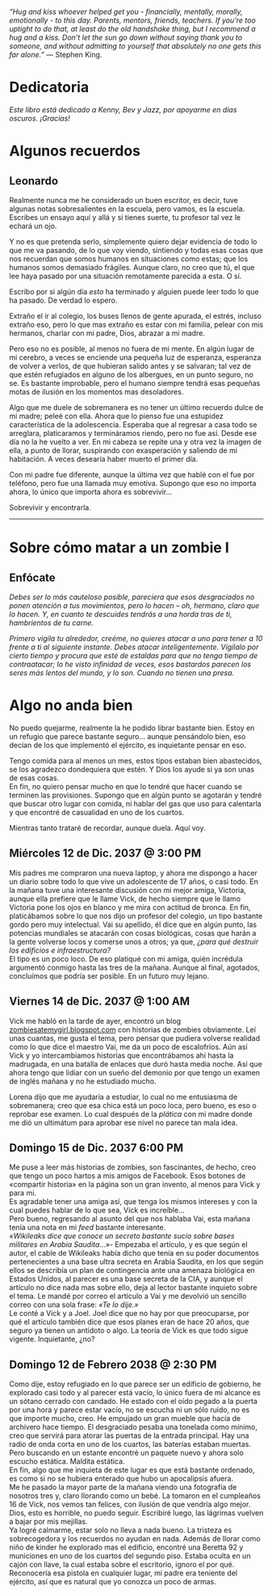 <div class="epigraph">

*“Hug and kiss whoever helped get you - financially, mentally, morally,
emotionally - to this day. Parents, mentors, friends, teachers. If
you’re too uptight to do that, at least do the old handshake thing, but
I recommend a hug and a kiss. Don’t let the sun go down without saying
thank you to someone, and without admitting to yourself that absolutely
no one gets this far alone.”* — Stephen King.

</div>

Dedicatoria
===========

*Este libro está dedicado a Kenny, Bev y Jazz, por apoyarme en días
oscuros. ¡Gracias!*

Algunos recuerdos
=================

Leonardo
--------

Realmente nunca me he considerado un buen escritor, es decir, tuve
algunas notas sobresalientes en la escuela, pero vamos, es la escuela.
Escribes un ensayo aquí y allá y si tienes suerte, tu profesor tal vez
le echará un ojo.

Y no es que pretenda serlo, simplemente quiero dejar evidencia de todo
lo que me va pasando, de lo que voy viendo, sintiendo y todas esas cosas
que nos recuerdan que somos humanos en situaciones como estas; que los
humanos somos demasiado frágiles. Aunque claro, no creo que tú, el que
lee haya pasado por una situación remotamente parecida a esta. O sí.

Escribo por si algún día *esto* ha terminado y alguien puede leer todo
lo que ha pasado. De verdad lo espero.

Extraño el ir al colegio, los buses llenos de gente apurada, el estrés,
incluso extraño eso, pero lo que mas extraño es estar con mi familia,
pelear con mis hermanos, charlar con mi padre, Dios, abrazar a mi madre.

Pero eso no es posible, al menos no fuera de mi mente. En algún lugar de
mi cerebro, a veces se enciende una pequeña luz de esperanza, esperanza
de volver a verlos, de que hubieran salido antes y se salvaran; tal vez
de que estén refugiados en alguno de los albergues, en un punto seguro,
no se. Es bastante improbable, pero el humano siempre tendrá esas
pequeñas motas de ilusión en los momentos mas desoladores.

Algo que me duele de sobremanera es no tener un último recuerdo dulce de
mi madre; peleé con ella. Ahora que lo pienso fue una estupidez
característica de la adolescencia. Esperaba que al regresar a casa todo
se arreglara, platicaramos y termináramos riendo, pero no fue así. Desde
ese día no la he vuelto a ver. En mi cabeza se repite una y otra vez la
imagen de ella, a punto de llorar, suspirando con exasperación y
saliendo de mi habitación. A veces desearía haber muerto el primer día.

Con mi padre fue diferente, aunque la última vez que hablé con el fue
por teléfono, pero fue una llamada muy emotiva. Supongo que eso no
importa ahora, lo único que importa ahora es sobrevivir…

Sobrevivir y encontrarla.

------------------------------------------------------------------------

Sobre cómo matar a un zombie I
==============================

Enfócate
--------

*Debes ser lo más cauteloso posible, pareciera que esos desgraciados no
ponen atención a tus movimientos, pero lo hacen – oh, hermano, claro que
lo hacen. Y, en cuanto te descuides tendrás a una horda tras de ti,
hambrientos de tu carne.*

*Primero vigila tu alrededor, creéme, no quieres atacar a uno para tener
a 10 frente a ti al siguiente instante. Debes atacar inteligentemente.
Vigílalo por cierto tiempo y procura que esté de estaldas para que no
tenga tiempo de contraatacar; lo he visto infinidad de veces, esos
bastardos parecen los seres más lentos del mundo, y lo son. Cuando no
tienen una presa.*

Algo no anda bien
=================

No puedo quejarme, realmente la he podido librar bastante bien. Estoy en
un refugio que parece bastante seguro… aunque pensándolo bien, eso
decían de los que implementó el ejército, es inquietante pensar en eso.

Tengo comida para al menos un mes, estos tipos estaban bien abastecidos,
se los agradezco dondequiera que estén. Y Dios los ayude si ya son unas
de esas cosas.\
En fin, no quiero pensar mucho en que lo tendré que hacer cuando se
terminen las provisiones. Supongo que en algún punto se agotarán y
tendré que buscar otro lugar con comida, ni hablar del gas que uso para
calentarla y que encontré de casualidad en uno de los cuartos.

Mientras tanto trataré de recordar, aunque duela. Aquí voy.

Miércoles 12 de Dic. 2037 @ 3:00 PM
-----------------------------------

Mis padres me compraron una nueva laptop, y ahora me dispongo a hacer un
diario sobre todo lo que vive un adolescente de 17 años, o casi todo. En
la mañana tuve una interesante discusión con mi mejor amiga, Victoria,
aunque ella prefiere que le llame Vick, de hecho siempre que le llamo
Victoria pone los ojos en blanco y me mira con actitud de bronca. En
fin, platicábamos sobre lo que nos dijo un profesor del colegio, un tipo
bastante gordo pero muy intelectual. Vai su apellido, él dice que en
algún punto, las potencias mundiales se atacarán con cosas biológicas,
cosas que harán a la gente volverse locos y comerse unos a otros; ya
que, *¿para qué destruir los edificios e infraestructura?*\
El tipo es un poco loco. De eso platiqué con mi amiga, quién incrédula
argumentó conmigo hasta las tres de la mañana. Aunque al final,
agotados, concluímos que podría ser posible. En un futuro muy lejano.

Viernes 14 de Dic. 2037 @ 1:00 AM
---------------------------------

Vick me habló en la tarde de ayer, encontró un blog
[zombiesatemygirl.blogspot.com](https://zombiesatemygirl.blogspot.com)
con historias de zombies obviamente. Leí unas cuantas, me gusta el tema,
pero pensar que pudiera volverse realidad como lo que dice el maestro
Vai, me da un poco de escalofríos. Aún así Vick y yo intercambiamos
historias que encontrábamos ahí hasta la madrugada, en una batalla de
enlaces que duró hasta media noche. Así que ahora tengo que lidiar con
un sueño del demonio por que tengo un examen de inglés mañana y no he
estudiado mucho.

Lorena dijo que me ayudaría a estudiar, lo cual no me entusiasma de
sobremanera; creo que esa chica está un poco loca, pero bueno, es eso o
reprobar ese examen. Lo cual después de la *plática* con mi madre donde
me dió un ultimátum para aprobar ese nivel no parece tan mala idea.

Domingo 15 de Dic. 2037 6:00 PM
-------------------------------

Me puse a leer más historias de zombies, son fascinantes, de hecho, creo
que tengo un poco hartos a mis amigos de Facebook. Esos botones de
«compartir historia» en la página son un gran invento, al menos para
Vick y para mi.\
Es agradable tener una amiga así, que tenga los mismos intereses y con
la cual puedes hablar de lo que sea, Vick es increíble…\
Pero bueno, regresando al asunto del que nos hablaba Vai, esta mañana
tenía una nota en mi *feed* bastante interesante.\
*«Wikileaks dice que conoce un secreto bastante sucio sobre bases
militares en Arabia Saudita…»*- Empezaba el artículo, y es que según el
autor, el cable de Wikileaks había dicho que tenía en su poder
documentos pertenecientes a una base ultra secreta en Arabia Saudita, en
los que según ellos se describía un plan de contingencia ante una
amenaza biológica en Estados Unidos, al parecer es una base secreta de
la CIA, y aunque el artículo no dice nada mas sobre ello, deja al lector
bastante inquieto sobre el tema. Le mandé por correo el artículo a Vai y
me devolvió un sencillo correo con una sola frase: *«Te lo dije.»*\
Le conté a Vick y a Joel. Joel dice que no hay por que preocuparse, por
qué el artículo también dice que esos planes eran de hace 20 años, que
seguro ya tienen un antídoto o algo. La teoría de Vick es que todo sigue
vigente. Inquietante, ¿no?

Domingo 12 de Febrero 2038 @ 2:30 PM
------------------------------------

Como dije, estoy refugiado en lo que parece ser un edificio de gobierno,
he explorado casi todo y al parecer está vacío, lo único fuera de mi
alcance es un sótano cerrado con candado. He estado con el oído pegado a
la puerta por una hora y parece estar vacío, no se escucha ni un sólo
ruido, no es que importe mucho, creo. He empujado un gran mueble que
hacía de archivero hace tiempo. El desgraciado pesaba una tonelada como
mínimo, creo que servirá para atorar las puertas de la entrada
principal. Hay una radio de onda corta en uno de los cuartos, las
baterías estaban muertas. Pero buscando en un estante encontré un
paquete nuevo y ahora solo escucho estática. Maldita estática.\
En fin, algo que me inquieta de este lugar es que está bastante
ordenado, es como si no se hubiera enterado que hubo un apocalipsis
afuera.\
Me he pasado la mayor parte de la mañana viendo una fotografía de
nosotros tres y, claro llorando como un bebé. La tomaron en el
cumpleaños 16 de Vick, nos vemos tan felices, con ilusión de que vendría
algo mejor. Dios, esto es horrible, no puedo seguir. Escribiré luego,
las lágrimas vuelven a bajar por mis mejillas.\
Ya logré calmarme, estar solo no lleva a nada bueno. La tristeza es
sobrecogedora y los recuerdos no ayudan en nada. Además de llorar como
niño de kinder he explorado mas el edificio, encontré una Beretta 92 y
municiones en uno de los cuartos del segundo piso. Estaba oculta en un
cajón con llave, la cual estaba sobre el escritorio, ignoro el por qué.
Reconocería esa pistola en cualquier lugar, mi padre era teniente del
ejército, así que es natural que yo conozca un poco de armas.
